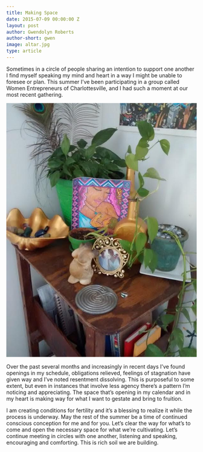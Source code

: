 ```yaml
---
title: Making Space
date: 2015-07-09 00:00:00 Z
layout: post
author: Gwendolyn Roberts
author-short: gwen
image: altar.jpg
type: article
---
```


Sometimes in a circle of people sharing an intention to support one another I find myself speaking my mind and heart in a way I might be unable to foresee or plan. This summer I’ve been participating in a group called Women Entrepreneurs of Charlottesville, and I had such a moment at our most recent gathering. 

<img class=" right small-6 medium-4 columns" src="/images/altar.jpg">

Over the past several months and increasingly in recent days I’ve found openings in my schedule, obligations relieved, feelings of stagnation have given way and I’ve noted resentment dissolving. This is purposeful to some extent, but even in instances that involve less agency there’s a pattern I’m noticing and appreciating. The space that’s opening in my calendar and in my heart is making way for what I want to gestate and bring to fruition. 

I am creating conditions for fertility and it’s a blessing to realize it while the process is underway. May the rest of the summer be a time of continued conscious conception for me and for you. Let’s clear the way for what’s to come and open the necessary space for what we’re cultivating. Let’s continue meeting in circles with one another, listening and speaking, encouraging and comforting. This is rich soil we are building. 
